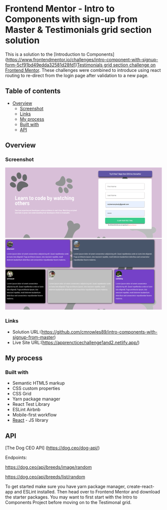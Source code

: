 # Frontend Mentor - Intro to Components with sign-up from Master & Testimonials grid section solution

This is a solution to the [Introduction to Components] (https://www.frontendmentor.io/challenges/intro-component-with-signup-form-5cf91bd49edda32581d28fd1)[Testimonials grid section challenge on Frontend Mentor](https://www.frontendmentor.io/challenges/testimonials-grid-section-Nnw6J7Un7). These challenges were combined to introduce using react routing to re-direct from the login page after validation to a new page.

## Table of contents

- [Overview](#overview)
  - [Screenshot](#screenshot)
  - [Links](#links)
  - [My process](#my-process)
  - [Built with](#built-with)
  - [API](#api)



## Overview


### Screenshot

![](https://raw.githubusercontent.com/cmrowles89/intro-components-with-signup-from-master/master/src/Styles/images2/loginscreenshot.PNG)
![](https://raw.githubusercontent.com/cmrowles89/intro-components-with-signup-from-master/master/src/Styles/images2/articlepage.PNG)


### Links

- Solution URL:(https://github.com/cmrowles89/intro-components-with-signup-from-master)
- Live Site URL:(https://apprencticechallenge1and2.netlify.app/)

## My process

### Built with

- Semantic HTML5 markup
- CSS custom properties
- CSS Grid
- Yarn package manager
- React Test Library
- ESLint Airbnb
- Mobile-first workflow
- [React](https://reactjs.org/) - JS library

## API

[The Dog CEO API]
(https://dog.ceo/dog-api/)

Endpoints:

https://dog.ceo/api/breeds/image/random

https://dog.ceo/api/breeds/list/random


To get started make sure you have yarn package manager, create-react-app and ESLint installed. Then head over to Frontend Mentor and download the starter packages. You may want to first start with the Intro to Components Project before moving on to the Testimonal grid. 











